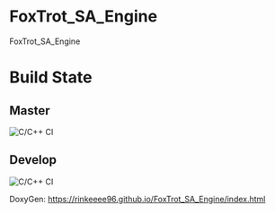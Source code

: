 # FoxTrot_SA_Engine
FoxTrot_SA_Engine

# Build State
## Master
![C/C++ CI](https://github.com/Rinkeeee96/FoxTrot_SA_Engine/workflows/C/C++%20CI/badge.svg?branch=master)
## Develop
![C/C++ CI](https://github.com/Rinkeeee96/FoxTrot_SA_Engine/workflows/C/C++%20CI/badge.svg?branch=develop)


DoxyGen:
https://rinkeeee96.github.io/FoxTrot_SA_Engine/index.html
